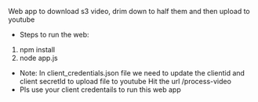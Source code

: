 Web app to download s3 video, drim down to half them and then upload to youtube
* Steps to run the web: 
1. npm install
2. node app.js
* Note: In client_credentials.json file we need to update the clientid and client secretId to upload file to youtube
Hit the url /process-video
* Pls use your client credentails to run this web app

